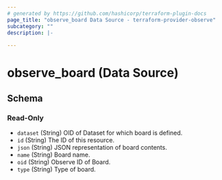 ```yaml
---
# generated by https://github.com/hashicorp/terraform-plugin-docs
page_title: "observe_board Data Source - terraform-provider-observe"
subcategory: ""
description: |-
  
---
```


# observe_board (Data Source)





<!-- schema generated by tfplugindocs -->
## Schema

### Read-Only

- `dataset` (String) OID of Dataset for which board is defined.
- `id` (String) The ID of this resource.
- `json` (String) JSON representation of board contents.
- `name` (String) Board name.
- `oid` (String) Observe ID of Board.
- `type` (String) Type of board.


